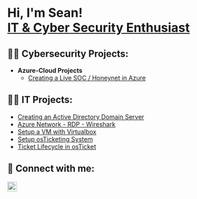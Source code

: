<h1>Hi, I'm Sean! <br/><a href="">IT & Cyber Security Enthusiast</a>

<h2>👨‍💻 Cybersecurity Projects:</h2>

- <b>Azure-Cloud Projects</b>
  - [Creating a Live SOC / Honeynet in Azure](https://github.com/seanmarqueling/Azure-SOC-Honeynet)
 
<h2>👨‍💻 IT Projects:</h2>

- [Creating an Active Directory Domain Server](https://github.com/seanmarqueling/Active-Directory/blob/main/README.md)
- [Azure Network - RDP - Wireshark](https://github.com/seanmarqueling/Azure-Networking-and-RDP/blob/main/README.md)
- [Setup a VM with Virtualbox](https://github.com/seanmarqueling/Windows-os-Virtual-Box/blob/main/README.md)
- [Setup osTicketing System](https://github.com/seanmarqueling/OS-Ticket-System/blob/main/README.md)
- [Ticket Lifecycle in osTicket](https://github.com/seanmarqueling/Tickets-and-Tickets-Lifecycle/blob/main/README.md)

<h2> 🤳 Connect with me:</h2>

[<img align="left" alt="JoshMadakor | LinkedIn" width="22px" src="https://cdn.jsdelivr.net/npm/simple-icons@v3/icons/linkedin.svg" />][linkedin]

[linkedin]: https://www.linkedin.com/in/sean-marqueling-873065125/

<!--
**joshmadakor1/joshmadakor1** is a ✨ _special_ ✨ repository because its `README.md` (this file) appears on your GitHub profile.

Here are some ideas to get you started:

- 🔭 I’m currently working on ...
- 🌱 I’m currently learning ...
- 👯 I’m looking to collaborate on ...
- 🤔 I’m looking for help with ...
- 💬 Ask me about ...
- 📫 How to reach me: ...
- 😄 Pronouns: ...
- ⚡ Fun fact: ...
-->
